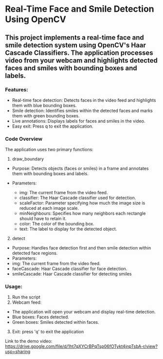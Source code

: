 # Real-Time Face and Smile Detection Using OpenCV
## This project implements a real-time face and smile detection system using OpenCV's Haar Cascade Classifiers. The application processes video from your webcam and highlights detected faces and smiles with bounding boxes and labels.

### Features:
* Real-time face detection: Detects faces in the video feed and highlights them with blue bounding boxes.
* Smile detection: Identifies smiles within the detected faces and marks them with green bounding boxes.
* Live annotations: Displays labels for faces and smiles in the video.
* Easy exit: Press q to exit the application.
  
### Code Overview
The application uses two primary functions:

1. draw_boundary
* Purpose: Detects objects (faces or smiles) in a frame and annotates them with bounding boxes and labels.

* Parameters:
  * img: The current frame from the video feed.
  * classifier: The Haar Cascade classifier used for detection.
  * scaleFactor: Parameter specifying how much the image size is reduced at each image scale.
  * minNeighbours: Specifies how many neighbors each rectangle should have to retain it.
  * color: The color of the bounding box.
  * text: The label to display for the detected object.

2. detect
  * Purpose: Handles face detection first and then smile detection within detected face regions.
  * Parameters:
  * img: The current frame from the video feed.
  * faceCascade: Haar Cascade classifier for face detection.
  * smileCascade: Haar Cascade classifier for detecting smiles
    
### Usage:
1. Run the script
2. Webcam feed:
* The application will open your webcam and display real-time detection.
* Blue boxes: Faces detected.
* Green boxes: Smiles detected within faces.
3. Exit: press 'q' to exit the application

  Link to the demo video: https://drive.google.com/file/d/1ht7qXYCrBPqTsp06fOTykt4jnpTsbA-r/view?usp=sharing

